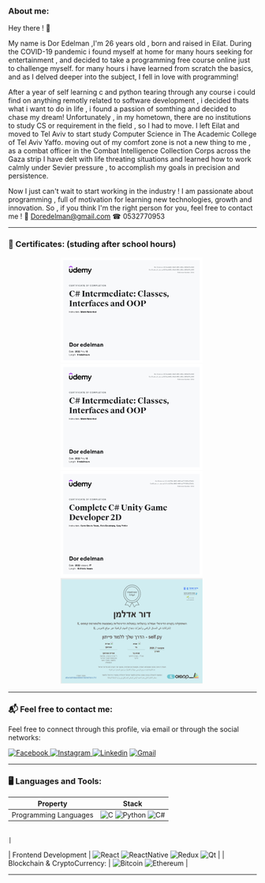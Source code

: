 <p align="center">
  
  ### About me:
  
</p>

Hey there ! 👋<br/>

My name is Dor Edelman ,I'm 26 years old , born and raised in Eilat.
During the COVID-19 pandemic i found myself at home for many hours seeking for entertainment , and decided to take a programming free course online just to challenge myself. for many hours i have learned from scratch the basics, and as I delved deeper into the subject, I fell in love with programming! 

After a year of self learning c and python tearing through any course i could find on anything remotly related to software development , i decided thats what i want to do in life , i found a passion of somthing and decided to chase my dream! 
Unfortunately , in my hometown, there are no institutions to study CS or requirement in the field ,
so I had to move.
I left Eilat and moved to Tel Aviv to start study Computer Science in The Academic College of Tel Aviv Yaffo.
moving out of my comfort zone is not a new thing to me , as a combat officer in the Combat Intelligence Collection Corps across the Gaza strip I have delt with life threating situations and learned how to work calmly under Sevier pressure , to accomplish my goals in precision and persistence.

Now I just can't wait to start working in the industry !
I am passionate about programming , full of motivation for learning new technologies, growth and innovation.
So , if you think I'm the right person for you, feel free to contact me !
📧 Doredelman@gmail.com
☎ 0532770953

---

### 💯 Certificates: (studing after school hours)

<p align="center">
    <img src="Credentials/CSharp funddamentals.jpg" alt="CSharp funddamentals" width="288" height="214"/>&nbsp;
    <img src="Credentials/CSharpIntermediateCred.jpg" alt="CSharp Intermediate" width="288" height="214"/>&nbsp;
    <img src="Credentials/GameDevCred.jpg" alt="GameDev" width="288" height="214"/>&nbsp;
    <img src="Credentials/self.py.png" alt="python" width="288" height="214"/>&nbsp;
  </p>
  
---

### 📬 Feel free to contact me:

<p>
Feel free to connect through this profile, via email or
through the social networks:
</p>

<p>
  <a href="https://www.facebook.com/dor.edelman">
    <img alt="Facebook" src="https://img.shields.io/badge/Facebook-1877f2?logo=Facebook&logoColor=white&style=for-the-badge" />
  </a>
  <a href="https://www.instagram.com/doredelman/">
    <img alt="Instagram" src="https://img.shields.io/badge/Instagram-E4405F?logo=instagram&logoColor=white&style=for-the-badge" />
  </a>
  <a href="https://www.linkedin.com/in/dor-edelman-6b45b2230/"><img alt="Linkedin" src="https://img.shields.io/badge/linkedin-0077B5?logo=linkedin&logoColor=white&style=for-the-badge" /></a>
  <a href="Doredelman@gmail.com"><img alt="Gmail" src="https://img.shields.io/badge/Mail-EA4335?logo=Gmail&logoColor=white&style=for-the-badge" /></a>
</p>

---
### 🖥️ Languages and Tools:

| Property                     | Stack                                                                                                                                                                                                                                                                                                                                                                                                                                                                                                                                                                                                                                                                                                                                                                          |
| ---------------------------- | ----------------------------------------------------------------------------------------------------------------------------------------------------------------------------------------------------------------------------------------------------------------------------------------------------------------------------------------------------------------------------------------------------------------------------------------------------------------------------------------------------------------------------------------------------------------------------------------------------------------------------------------------------------------------------------------------------------------------------------------------------------------------------- |
| Programming Languages        | ![C](https://img.shields.io/badge/C-A8B9CC?logo=C&logoColor=white&style=for-the-badge) ![Python](https://img.shields.io/badge/Python-3776AB?logo=Python&logoColor=white&style=for-the-badge) ![C#](https://img.shields.io/badge/c%23-%23239120.svg?style=for-the-badge&logo=c-sharp&logoColor=white)  

                                                                                                                                                |
| Frontend Development         | ![React](https://img.shields.io/badge/React-61DAFB?logo=React&logoColor=white&style=for-the-badge) ![ReactNative](https://img.shields.io/badge/ReactNative-262261?logo=ReactNative&logoColor=white&style=for-the-badge) ![Redux](https://img.shields.io/badge/Redux-764ABC?logo=Redux&logoColor=white&style=for-the-badge) ![Qt](https://img.shields.io/badge/PyQt-41CD52?logo=Qt&logoColor=white&style=for-the-badge)                                                                                                                                                                                                                                                                                                                                                        |
| Blockchain & CryptoCurrency: | ![Bitcoin](https://img.shields.io/badge/Bitcoin-F7931A?logo=Bitcoin&logoColor=white&style=for-the-badge) ![Ethereum](https://img.shields.io/badge/Ethereum-3d3d3d?logo=Ethereum&logoColor=white&style=for-the-badge)                                                                                                                                                                                                                                                                                                                                                                                                                                                                                                                                                          |

---
<!--
**dore96/dore96** is a ✨ _special_ ✨ repository because its `README.md` (this file) appears on your GitHub profile.

Here are some ideas to get you started:

- 🔭 I’m currently working on ...
- 🌱 I’m currently learning ...
- 👯 I’m looking to collaborate on ...
- 🤔 I’m looking for help with ...
- 💬 Ask me about ...
- 📫 How to reach me: ...
- 😄 Pronouns: ...
- ⚡ Fun fact: ...
-->
